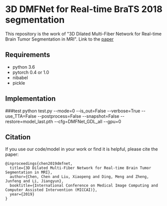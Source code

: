 # 3D DMFNet for Real-time BraTS 2018 segmentation

This repository is the work of "3D Dilated Multi-Fiber Network for Real-time Brain Tumor Segmentation in MRI". Link to the [paper]("https://arxiv.org/pdf/1904.03355.pdf")

## Requirements
* python 3.6
* pytorch 0.4 or 1.0
* nibabel
* pickle 


## Implementation

###test
python test.py --mode=0 --is_out=False --verbose=True --use_TTA=False --postprocess=False --snapshot=False --restore=model_last.pth --cfg=DMFNet_GDL_all --gpu=0

## Citation
If you use our code/model in your work or find it is helpful, please cite the paper:
```
@inproceedings{chen2019dmfnet,
  title={3D Dilated Multi-Fiber Network for Real-time Brain Tumor Segmentation in MRI},
  author={Chen, Chen and Liu, Xiaopeng and Ding, Meng and Zheng, Junfeng and Li, Jiangyun},
  booktitle={International Conference on Medical Image Computing and Computer Assisted Intervention (MICCAI)},
  year={2019}
}
```
